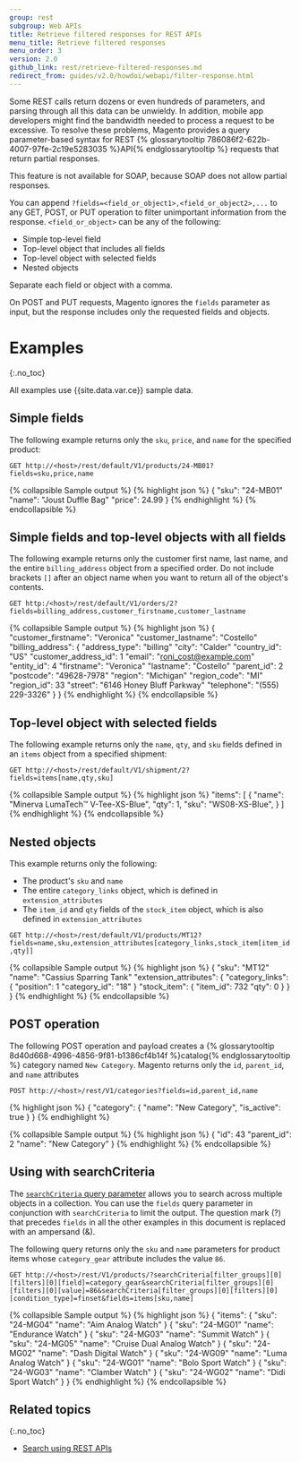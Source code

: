 ```yaml
---
group: rest
subgroup: Web APIs
title: Retrieve filtered responses for REST APIs
menu_title: Retrieve filtered responses
menu_order: 3
version: 2.0
github_link: rest/retrieve-filtered-responses.md
redirect_from: guides/v2.0/howdoi/webapi/filter-response.html
---
```


Some REST calls return dozens or even hundreds of parameters, and parsing through all this data can be unwieldy. In addition, mobile app developers might find the bandwidth needed to process a request to be excessive. To resolve these problems, Magento provides a query parameter-based syntax for REST {% glossarytooltip 786086f2-622b-4007-97fe-2c19e5283035 %}API{% endglossarytooltip %} requests that return partial responses.

<div class="bs-callout bs-callout-info" id="info">
  <p>This feature is not available for SOAP, because SOAP does not allow partial responses. </p>
</div>

You can append `?fields=<field_or_object1>,<field_or_object2>,...` to any GET, POST, or PUT operation to filter unimportant information from the response. `<field_or_object>` can be any of the following:

* Simple top-level field
* Top-level object that includes all fields
* Top-level object with selected fields
* Nested objects

Separate each field or object with a comma.

On POST and PUT requests, Magento ignores the `fields` parameter as input, but the response includes only the requested fields and objects.

# Examples
{:.no_toc}


All examples use {{site.data.var.ce}} sample data.

## Simple fields

The following example returns only the `sku`, `price`, and `name` for the specified product:

`GET http://<host>/rest/default/V1/products/24-MB01?fields=sku,price,name`

{% collapsible Sample output %}
{% highlight json %}
{
  "sku": "24-MB01"
  "name": "Joust Duffle Bag"
  "price": 24.99
}
{% endhighlight %}
{% endcollapsible %}

## Simple fields and top-level objects with all fields

The following example returns only the customer first name, last name, and the entire `billing_address` object from a specified order. Do not include brackets `[]` after an object name when you want to return all of the object's contents.

`GET http:/<host>/rest/default/V1/orders/2?fields=billing_address,customer_firstname,customer_lastname`

{% collapsible Sample output %}
{% highlight json %}
{
"customer_firstname": "Veronica"
"customer_lastname": "Costello"
"billing_address": {
  "address_type": "billing"
  "city": "Calder"
  "country_id": "US"
  "customer_address_id": 1
  "email": "roni_cost@example.com"
  "entity_id": 4
  "firstname": "Veronica"
  "lastname": "Costello"
  "parent_id": 2
  "postcode": "49628-7978"
  "region": "Michigan"
  "region_code": "MI"
  "region_id": 33
  "street": "6146 Honey Bluff Parkway"
  "telephone": "(555) 229-3326"
  }
}
{% endhighlight %}
{% endcollapsible %}

## Top-level object with selected fields

The following example returns only the `name`, `qty`, and `sku` fields defined in an `items` object from a specified shipment:

`GET http://<host>/rest/default/V1/shipment/2?fields=items[name,qty,sku]`

{% collapsible Sample output %}
{% highlight json %}
"items": [
   {
     "name": "Minerva LumaTech&trade; V-Tee-XS-Blue",
     "qty": 1,
     "sku": "WS08-XS-Blue",
   }
 ]
 {% endhighlight %}
 {% endcollapsible %}

## Nested objects

This example returns only the following:

* The product's `sku` and `name`
* The entire `category_links` object, which is defined in `extension_attributes`
* The `item_id` and `qty` fields of the `stock_item` object, which is also defined in `extension_attributes`

`GET http://<host>/rest/default/V1/products/MT12?fields=name,sku,extension_attributes[category_links,stock_item[item_id,qty]]`

{% collapsible Sample output %}
{% highlight json %}
{
  "sku": "MT12"
  "name": "Cassius Sparring Tank"
  "extension_attributes": {
    "category_links": {
      "position": 1
      "category_id": "18"
    }
    "stock_item": {
      "item_id": 732
      "qty": 0
      }
  }
}
{% endhighlight %}
{% endcollapsible %}

## POST operation

The following POST operation and payload creates a {% glossarytooltip 8d40d668-4996-4856-9f81-b1386cf4b14f %}catalog{% endglossarytooltip %} category named `New Category`. Magento returns only the `id`, `parent_id`, and `name` attributes

`POST http://<host>/rest/V1/categories?fields=id,parent_id,name`

{% highlight json %}
{
  "category": {
    "name": "New Category",
    "is_active": true
  }
}
{% endhighlight %}

{% collapsible Sample output %}
{% highlight json %}
{
"id": 43
"parent_id": 2
"name": "New Category"
}
{% endhighlight %}
{% endcollapsible %}

## Using with searchCriteria

The [`searchCriteria` query parameter]({{page.baseurl}}/rest/performing-searches.html) allows you to search across multiple objects in a collection. You can use the `fields` query parameter in conjunction with `searchCriteria` to limit the output. The question mark (?) that precedes `fields` in all the other examples in this document is replaced with an ampersand (&amp;).

The following query returns only the `sku` and `name` parameters for product items whose `category_gear` attribute includes the value `86`.

`GET http://<host>/rest/V1/products/?searchCriteria[filter_groups][0][filters][0][field]=category_gear&searchCriteria[filter_groups][0][filters][0][value]=86&searchCriteria[filter_groups][0][filters][0][condition_type]=finset&fields=items[sku,name]`

{% collapsible Sample output %}
{% highlight json %}
{
"items":
  {
    "sku": "24-MG04"
    "name": "Aim Analog Watch"
  }
  {
    "sku": "24-MG01"
    "name": "Endurance Watch"
  }
  {
    "sku": "24-MG03"
    "name": "Summit Watch"
  }
  {
    "sku": "24-MG05"
    "name": "Cruise Dual Analog Watch"
  }
  {
    "sku": "24-MG02"
    "name": "Dash Digital Watch"
  }
  {
    "sku": "24-WG09"
    "name": "Luma Analog Watch"
  }
  {
    "sku": "24-WG01"
    "name": "Bolo Sport Watch"
  }
  {
    "sku": "24-WG03"
      "name": "Clamber Watch"
  }
  {
    "sku": "24-WG02"
    "name": "Didi Sport Watch"
  }
}
{% endhighlight %}
{% endcollapsible %}

## Related topics
{:.no_toc}
* [Search using REST APIs]({{page.baseurl}}/rest/performing-searches.html)
